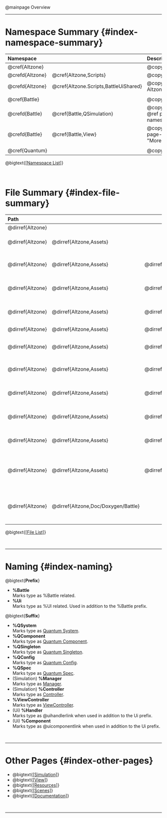 @mainpage Overview

---

# Namespace Summary {#index-namespace-summary}

|  Namespace                                           || Description                                                                         |
| :------------- | :----------------------------------- | :---------------------------------------------------------------------------------- |
| @cref{Altzone}                                       || @copybrief Altzone                                                                  |
| @crefd{Altzone}| @cref{Altzone,Scripts}               | @copybrief Altzone.Scripts                                                          |
| @crefd{Altzone}| @cref{Altzone.Scripts,BattleUiShared}| @copybrief Altzone.Scripts.BattleUiShared                                           |
|                                                                                                                                           |||
| @cref{Battle}                                        || @copybrief Battle                                                                   |
| @crefd{Battle} | @cref{Battle,QSimulation}            | @copybrief Battle.QSimulation             @ref page-simulation-namespaces "More..." |
| @crefd{Battle} | @cref{Battle,View}                   | @copybrief Battle.View                    @ref page-view-namespaces "More..."       |
|                                                                                                                                           |||
| @cref{Quantum}                                       || @copybrief Quantum                                                                  |

@bigtext{[[Namespace List]](./namespaces.html)}

<br/>

# File Summary {#index-file-summary}

|  Path                                                                                                                                                                                            ||||| Description                                                                                                                                                                                        |
| :--------------- | :---------------------- | :---------------------------------- | :--------------------------------------------- | :--------------------------------------------------------------- | :------------------------------------------------------------------------------------------------------------------------------------------------------------------------------------------------- |
| @dirref{Altzone} |                                                                                                                                                                                |||| Project Root.                                                                                                                                                                                      |
| @dirref{Altzone} | @dirref{Altzone,Assets}                                                                                                                                                        |||| Unity Resources Directory.<br/>Where all game resources are stored, including scripts, graphics, audio, etc.                                                                                       |
|                                                                                                                                                                                                                                                                                                                                                                                                                                                         ||||||
| @dirref{Altzone} | @dirref{Altzone,Assets} | @dirref{Altzone/Assets,Altzone}                                                                                                                       ||| Main %Altzone directory.<br/>Contains project-wide files which can be used in both %Battle and MenuUi.                                                                                             |
| @dirref{Altzone} | @dirref{Altzone,Assets} | @dirref{Altzone/Assets,Altzone}     | @dirref{Altzone/Assets/Altzone,Resources}                                                                        || %Altzone Resource Directory. @ref page-resources "More..."<br/>Contains project-wide resources like prefabs and scriptable objects.                                                                                              |
| @dirref{Altzone} | @dirref{Altzone,Assets} | @dirref{Altzone/Assets,Altzone}     | @dirref{Altzone/Assets/Altzone,Resources}      | @dirref{Altzone/Assets/Altzone/Resources,Prefabs/BattleUiShared} | BattleUiShared Prefabs Directory.<br/>Contains prefabs used in both %Battle and MenuUi.                                                                                                            |
| @dirref{Altzone} | @dirref{Altzone,Assets} | @dirref{Altzone/Assets,Altzone}     | @dirref{Altzone/Assets/Altzone,Scripts}                                                                          || %Altzone Scripts Directory.<br/>Contains project-wide scripts.                                                                                                                                     |
| @dirref{Altzone} | @dirref{Altzone,Assets} | @dirref{Altzone/Assets,Altzone}     | @dirref{Altzone/Assets/Altzone,Scripts}        | @dirref{Altzone/Assets/Altzone/Scripts,BattleUiShared}           | BattleUiShared Scripts Directory.<br/>Contains scripts used in both %Battle and MenuUi.                                                                                                            |
|                                                                                                                                                                                                                                                                                                                                                                                                                                                         ||||||
| @dirref{Altzone} | @dirref{Altzone,Assets} | @dirref{Altzone/Assets,QuantumUser}                                                                                                                   ||| Main %Quantum Directory.<br/>Contains files for %Battle and other %Quantum based development.                                                                                                      |
| @dirref{Altzone} | @dirref{Altzone,Assets} | @dirref{Altzone/Assets,QuantumUser} | @dirref{Altzone/Assets/QuantumUser,Resources}                                                                    || Game Resource Directory. @ref page-resources "More..."<br/>Contains %Battle resources like prefabs, configs, spec assets, graphics, audio, etc.                                                    |
| @dirref{Altzone} | @dirref{Altzone,Assets} | @dirref{Altzone/Assets,QuantumUser} | @dirref{Altzone/Assets/QuantumUser,Scenes}                                                                       || Game Scene Directory. @ref page-scenes "More..."<br/>Contains %Battle Scenes.                                                                                                                      |
| @dirref{Altzone} | @dirref{Altzone,Assets} | @dirref{Altzone/Assets,QuantumUser} | @dirref{Altzone/Assets/QuantumUser,Simulation}                                                                   || Game Simulation Logic Directory. @ref page-simulation-directories "More..."<br/>Contains deterministic %Quantum Simulation logic and state.                                                        |
| @dirref{Altzone} | @dirref{Altzone,Assets} | @dirref{Altzone/Assets,QuantumUser} | @dirref{Altzone/Assets/QuantumUser,View}                                                                         || Game View Logic Directory. @ref page-view-directories "More..."<br/>Contains non-deterministic Unity View/Visual logic that is client-side representation of the Simulation.                       |
|                                                                                                                                                                                                                                                                                                                                                                                                                                                         ||||||
| @dirref{Altzone} | @dirref{Altzone,Doc/Doxygen/Battle}                                                                                                                                            |||| %Battle Documentation files. @dirlink{More...:Altzone/Doc/Doxygen/Battle}<br/>Contains [Doxygen🡵] configuration files, additional documentation files and the generated documentation for %Battle. |

@bigtext{[[File List]](./files.html)}

<br/>

---

# Naming {#index-naming}

@bigtext{**Prefix**}
- **%Battle**  
  Marks type as %Battle related.
- **%Ui**  
  Marks type as %UI related. Used in addition to the %Battle prefix.

@bigtext{**Suffix**}
- **%QSystem**  
  Marks type as [Quantum System](#page-simulation-systems).
- **%QComponent**  
  Marks type as [Quantum Component](#page-simulation-components).
- **%QSingleton**  
  Marks type as [Quantum Singleton](#page-simulation-singletons).
- **%QConfig**  
  Marks type as [Quantum Config](#page-resources-configs).
- **%QSpec**  
  Marks type as [Quantum Spec](#page-simulation-specs).
- (Simulation) **%Manager**  
  Marks type as [Manager](#page-simulation-managers).
- (Simulation) **%Controller**  
  Marks type as [Controller](#page-simulation-managers).
- **%ViewController**  
  Marks type as [ViewController](#page-view-controllers).
- (Ui) **%Handler**  
  Marks type as @uihandlerlink when used in addition to the Ui prefix.
- (Ui) **%Component**  
  Marks type as @uicomponentlink when used in addition to the Ui prefix.


<br/>

---

# Other Pages {#index-other-pages}

- @bigtext{[[Simulation]](#page-simulation)}
- @bigtext{[[View]](#page-view)}
- @bigtext{[[Resources]](#page-resources)}
- @bigtext{[[Scenes]](#page-scenes)}
- @bigtext{[[Documentation]](#page-documentation)}

<br/>

---

[Doxygen🡵]:           https://www.doxygen.nl/index.html